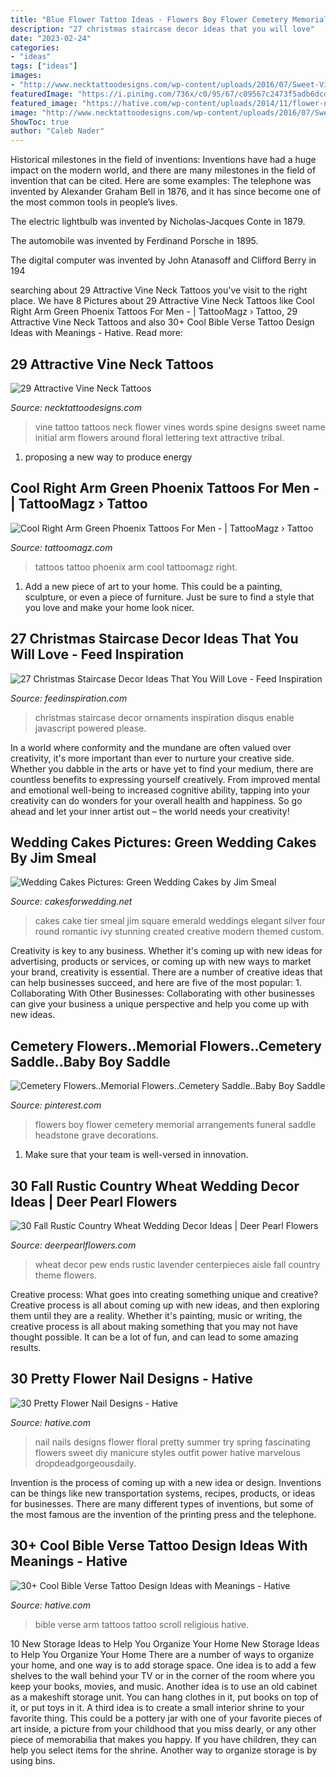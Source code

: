 ```yaml
---
title: "Blue Flower Tattoo Ideas - Flowers Boy Flower Cemetery Memorial Arrangements Funeral Saddle Headstone Grave Decorations"
description: "27 christmas staircase decor ideas that you will love"
date: "2023-02-24"
categories:
- "ideas"
tags: ["ideas"]
images:
- "http://www.necktattoodesigns.com/wp-content/uploads/2016/07/Sweet-Vine-Neck-Tattoo-Design-nt5025.jpg"
featuredImage: "https://i.pinimg.com/736x/c0/95/67/c09567c2473f5adb6dcd25578467a309--cemetery-flowers-memorial-flowers.jpg"
featured_image: "https://hative.com/wp-content/uploads/2014/11/flower-nail-designs/26-pretty-flower-nail-designs.jpg"
image: "http://www.necktattoodesigns.com/wp-content/uploads/2016/07/Sweet-Vine-Neck-Tattoo-Design-nt5025.jpg"
ShowToc: true
author: "Caleb Nader"
---
```



Historical milestones in the field of inventions:
Inventions have had a huge impact on the modern world, and there are many milestones in the field of invention that can be cited. Here are some examples:
The telephone was invented by Alexander Graham Bell in 1876, and it has since become one of the most common tools in people’s lives.

The electric lightbulb was invented by Nicholas-Jacques Conte in 1879.

The automobile was invented by Ferdinand Porsche in 1895. 

The digital computer was invented by John Atanasoff and Clifford Berry in 194
	

		
searching about 29 Attractive Vine Neck Tattoos you've visit to the right place. We have 8 Pictures about 29 Attractive Vine Neck Tattoos like Cool Right Arm Green Phoenix Tattoos For Men - | TattooMagz › Tattoo, 29 Attractive Vine Neck Tattoos and also 30+ Cool Bible Verse Tattoo Design Ideas with Meanings - Hative. Read more:
		
    
## 29 Attractive Vine Neck Tattoos

<img loading=lazy src="http://www.necktattoodesigns.com/wp-content/uploads/2016/07/Sweet-Vine-Neck-Tattoo-Design-nt5025.jpg" onerror="this.onerror=null;this.src='https://tse3.mm.bing.net/th?id=OIP.EgJ5zVUPyC4QOJklq6kIzgHaLn&amp;pid=15.1';" alt="29 Attractive Vine Neck Tattoos">

_Source: necktattoodesigns.com_

>vine tattoo tattoos neck flower vines words spine designs sweet name initial arm flowers around floral lettering text attractive tribal. 

	

1. proposing a new way to produce energy 

    
## Cool Right Arm Green Phoenix Tattoos For Men - | TattooMagz › Tattoo

<img loading=lazy src="https://tattoomagz.com/wp-content/uploads/phoenix-tattoo-for-men-30-cool-arm-tattoos-for-men-slodive-24352.jpg" onerror="this.onerror=null;this.src='https://tse3.mm.bing.net/th?id=OIP.hkO6YKHtdzzyZiJaF26MJQHaLS&amp;pid=15.1';" alt="Cool Right Arm Green Phoenix Tattoos For Men - | TattooMagz › Tattoo">

_Source: tattoomagz.com_

>tattoos tattoo phoenix arm cool tattoomagz right. 

	

1. Add a new piece of art to your home. This could be a painting, sculpture, or even a piece of furniture. Just be sure to find a style that you love and make your home look nicer.

    
## 27 Christmas Staircase Decor Ideas That You Will Love - Feed Inspiration

<img loading=lazy src="http://feedinspiration.com/wp-content/uploads/2016/09/Fresh-festive-Christmas-Staircase-with-Ornaments.jpg" onerror="this.onerror=null;this.src='https://tse1.mm.bing.net/th?id=OIP.IE7N0drwMtOd1N3dJrXRMAHaJ4&amp;pid=15.1';" alt="27 Christmas Staircase Decor Ideas That You Will Love - Feed Inspiration">

_Source: feedinspiration.com_

>christmas staircase decor ornaments inspiration disqus enable javascript powered please. 

	

In a world where conformity and the mundane are often valued over creativity, it's more important than ever to nurture your creative side. Whether you dabble in the arts or have yet to find your medium, there are countless benefits to expressing yourself creatively. From improved mental and emotional well-being to increased cognitive ability, tapping into your creativity can do wonders for your overall health and happiness. So go ahead and let your inner artist out – the world needs your creativity!

    
## Wedding Cakes Pictures: Green Wedding Cakes By Jim Smeal

<img loading=lazy src="http://2.bp.blogspot.com/-IF7YaIBbHs4/T11VZQsiRWI/AAAAAAAAGCQ/7lWF2aTxNe8/w1200-h630-p-k-no-nu/green-wedding-cake.jpg" onerror="this.onerror=null;this.src='https://tse1.mm.bing.net/th?id=OIP.qrMsVFk2fnOK4rsW2syj5wHaLD&amp;pid=15.1';" alt="Wedding Cakes Pictures: Green Wedding Cakes by Jim Smeal">

_Source: cakesforwedding.net_

>cakes cake tier smeal jim square emerald weddings elegant silver four round romantic ivy stunning created creative modern themed custom. 

	

Creativity is key to any business. Whether it's coming up with new ideas for advertising, products or services, or coming up with new ways to market your brand, creativity is essential. There are a number of creative ideas that can help businesses succeed, and here are five of the most popular: 1. Collaborating With Other Businesses: Collaborating with other businesses can give your business a unique perspective and help you come up with new ideas.

    
## Cemetery Flowers..Memorial Flowers..Cemetery Saddle..Baby Boy Saddle

<img loading=lazy src="https://i.pinimg.com/736x/c0/95/67/c09567c2473f5adb6dcd25578467a309--cemetery-flowers-memorial-flowers.jpg" onerror="this.onerror=null;this.src='https://tse3.mm.bing.net/th?id=OIP.b0LC2nsHF5ManCpkOBpOywHaJ4&amp;pid=15.1';" alt="Cemetery Flowers..Memorial Flowers..Cemetery Saddle..Baby Boy Saddle">

_Source: pinterest.com_

>flowers boy flower cemetery memorial arrangements funeral saddle headstone grave decorations. 

	

1. Make sure that your team is well-versed in innovation.

    
## 30 Fall Rustic Country Wheat Wedding Decor Ideas | Deer Pearl Flowers

<img loading=lazy src="https://www.deerpearlflowers.com/wp-content/uploads/2016/08/lavender-wheat-pew-ends-aisle.jpg" onerror="this.onerror=null;this.src='https://tse3.mm.bing.net/th?id=OIP.VGCZiV6g8kyWJDbZ_c9-2gHaLH&amp;pid=15.1';" alt="30 Fall Rustic Country Wheat Wedding Decor Ideas | Deer Pearl Flowers">

_Source: deerpearlflowers.com_

>wheat decor pew ends rustic lavender centerpieces aisle fall country theme flowers. 

	

Creative process: What goes into creating something unique and creative?
Creative process is all about coming up with new ideas, and then exploring them until they are a reality. Whether it's painting, music or writing, the creative process is all about making something that you may not have thought possible. It can be a lot of fun, and can lead to some amazing results.

    
## 30 Pretty Flower Nail Designs - Hative

<img loading=lazy src="https://hative.com/wp-content/uploads/2014/11/flower-nail-designs/26-pretty-flower-nail-designs.jpg" onerror="this.onerror=null;this.src='https://tse3.mm.bing.net/th?id=OIP.JDOTHr_GLuo6JcvoUR16kQHaLH&amp;pid=15.1';" alt="30 Pretty Flower Nail Designs - Hative">

_Source: hative.com_

>nail nails designs flower floral pretty summer try spring fascinating flowers sweet diy manicure styles outfit power hative marvelous dropdeadgorgeousdaily. 

	

Invention is the process of coming up with a new idea or design. Inventions can be things like new transportation systems, recipes, products, or ideas for businesses. There are many different types of inventions, but some of the most famous are the invention of the printing press and the telephone.

    
## 30+ Cool Bible Verse Tattoo Design Ideas With Meanings - Hative

<img loading=lazy src="https://hative.com/wp-content/uploads/2014/03/bible-verse-tattoos/30-religious-scroll-on-arm.jpg" onerror="this.onerror=null;this.src='https://tse4.mm.bing.net/th?id=OIP.Oj4nJUaBo_4VVH_9sbSkHQHaJ4&amp;pid=15.1';" alt="30+ Cool Bible Verse Tattoo Design Ideas with Meanings - Hative">

_Source: hative.com_

>bible verse arm tattoos tattoo scroll religious hative. 

	

10 New Storage Ideas to Help You Organize Your Home
New Storage Ideas to Help You Organize Your Home
There are a number of ways to organize your home, and one way is to add storage space. One idea is to add a few shelves to the wall behind your TV or in the corner of the room where you keep your books, movies, and music. Another idea is to use an old cabinet as a makeshift storage unit. You can hang clothes in it, put books on top of it, or put toys in it. A third idea is to create a small interior shrine to your favorite thing. This could be a pottery jar with one of your favorite pieces of art inside, a picture from your childhood that you miss dearly, or any other piece of memorabilia that makes you happy. If you have children, they can help you select items for the shrine. Another way to organize storage is by using bins.

